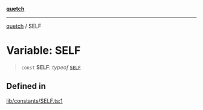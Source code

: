 [**quetch**](../README.md)

***

[quetch](../README.md) / SELF

# Variable: SELF

> `const` **SELF**: *typeof* [`SELF`](SELF.md)

## Defined in

[lib/constants/SELF.ts:1](https://github.com/nevoland/quetch/blob/d3c3874b3b683738adb5be9e083a7d95e2758c83/lib/constants/SELF.ts#L1)
